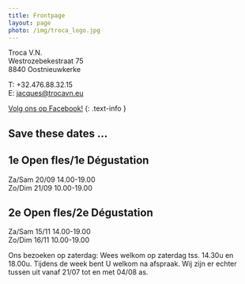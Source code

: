 ```yaml
---
title: Frontpage 
layout: page
photo: /img/troca_logo.jpg
---
```

Troca V.N.  
Westrozebekestraat 75  
8840 Oostnieuwkerke

T: +32.476.88.32.15  
E: jacques@trocavn.eu

[Volg ons op Facebook!](http://www.facebook.be/TrocaVinsNaturels)
{: .text-info }

Save these dates ...
--------------------

1e Open fles/1e Dégustation
---------------------------    
Za/Sam 20/09 14.00-19.00  
Zo/Dim 21/09 10.00-19.00

2e Open fles/2e Dégustation 
--------------------------- 
Za/Sam 15/11 14.00-19.00   
Zo/Dim 16/11 10.00-19.00  

Ons bezoeken op zaterdag:   Wees welkom op zaterdag tss. 14.30u en 18.00u.   Tijdens de week bent U welkom na afspraak.   Wij zijn er echter tussen uit vanaf 21/07 tot en met 04/08 as.



